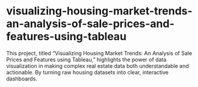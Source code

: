 # visualizing-housing-market-trends-an-analysis-of-sale-prices-and-features-using-tableau
This project, titled “Visualizing Housing Market Trends: An Analysis of Sale Prices and Features using Tableau,” highlights the power of data visualization in making complex real estate data both understandable and actionable. By turning raw housing datasets into clear, interactive dashboards.
